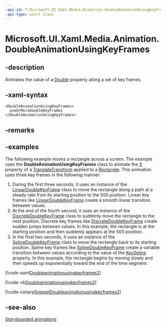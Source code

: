 ```yaml
---
-api-id: T:Microsoft.UI.Xaml.Media.Animation.DoubleAnimationUsingKeyFrames
-api-type: winrt class
---
```


<!-- Class syntax.
public class DoubleAnimationUsingKeyFrames : Windows.UI.Xaml.Media.Animation.Timeline, Windows.UI.Xaml.Media.Animation.IDoubleAnimationUsingKeyFrames
-->

# Microsoft.UI.Xaml.Media.Animation.DoubleAnimationUsingKeyFrames

## -description
Animates the value of a [Double](/dotnet/api/system.double?redirectedfrom=MSDN) property along a set of key frames.

## -xaml-syntax
```xaml
<DoubleAnimationUsingKeyFrames>
  oneOrMoreDoubleKeyFrames
</DoubleAnimationUsingKeyFrames>
```


## -remarks

## -examples
The following example moves a rectangle across a screen. The example uses the **DoubleAnimationUsingKeyFrames** class to animate the [X](../microsoft.ui.xaml.media/translatetransform_x.md) property of a [TranslateTransform](../microsoft.ui.xaml.media/translatetransform.md) applied to a [Rectangle](../microsoft.ui.xaml.shapes/rectangle.md). This animation uses three key frames in the following manner:


1. During the first three seconds, it uses an instance of the [LinearDoubleKeyFrame](lineardoublekeyframe.md) class to move the rectangle along a path at a steady rate from its starting position to the 500 position. Linear key frames like [LinearDoubleKeyFrame](lineardoublekeyframe.md) create a smooth linear transition between values.
1. At the end of the fourth second, it uses an instance of the [DiscreteDoubleKeyFrame](discretedoublekeyframe.md) class to suddenly move the rectangle to the next position. Discrete key frames like [DiscreteDoubleKeyFrame](discretedoublekeyframe.md) create sudden jumps between values. In this example, the rectangle is at the starting position and then suddenly appears at the 500 position.
1. In the final two seconds, it uses an instance of the [SplineDoubleKeyFrame](splinedoublekeyframe.md) class to move the rectangle back to its starting position. Spline key frames like [SplineDoubleKeyFrame](splinedoublekeyframe.md) create a variable transition between values according to the value of the [KeySpline](splinedoublekeyframe_keyspline.md) property. In this example, the rectangle begins by moving slowly and then speeds up exponentially toward the end of the time segment.

<!--<p xml:space="preserve">
            <TRANSLATE_MANUALLY>
              <externalLink xmlns="http://ddue.schemas.microsoft.com/authoring/2003/5">
                <linkText>Run this sample</linkText>
                <linkUri>http://go.microsoft.com/fwlink/p/?linkid=139798&amp;sref=doubleanimationusingkeyframes2</linkUri>
              </externalLink>
            </TRANSLATE_MANUALLY>
          </p>-->



[!code-xaml[Doubleanimationusingkeyframes2](../microsoft.ui.xaml.media.animation/code/doubleanimationusingkeyframes2/csharp/Page.xaml#SnippetDoubleanimationusingkeyframes2_cs)]

[!code-vb[Doubleanimationusingkeyframes2](../microsoft.ui.xaml.media.animation/code/doubleanimationusingkeyframes2/vbnet/Page.xaml.vb#SnippetDoubleanimationusingkeyframes2)]

[!code-csharp[SnippetDoubleanimationusingkeyframes2](../microsoft.ui.xaml.media.animation/code/doubleanimationusingkeyframes2/csharp/Page.xaml.cs#SnippetDoubleanimationusingkeyframes2)]

## -see-also
[Storyboarded animations](/windows/uwp/graphics/storyboarded-animations)
